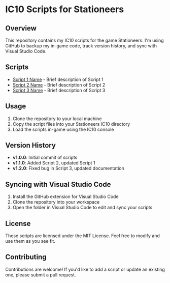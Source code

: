 # IC10 Scripts for Stationeers

## Overview

This repository contains my IC10 scripts for the game Stationeers. I'm using GitHub to backup my in-game code, track version history, and sync with Visual Studio Code.

## Scripts

* [Script 1 Name](./script1.ic10) - Brief description of Script 1
* [Script 2 Name](./script2.ic10) - Brief description of Script 2
* [Script 3 Name](./script3.ic10) - Brief description of Script 3

## Usage

1. Clone the repository to your local machine
2. Copy the script files into your Stationeers IC10 directory
3. Load the scripts in-game using the IC10 console

## Version History

* **v1.0.0**: Initial commit of scripts
* **v1.1.0**: Added Script 2, updated Script 1
* **v1.2.0**: Fixed bug in Script 3, updated documentation

## Syncing with Visual Studio Code

1. Install the GitHub extension for Visual Studio Code
2. Clone the repository into your workspace
3. Open the folder in Visual Studio Code to edit and sync your scripts

## License

These scripts are licensed under the MIT License. Feel free to modify and use them as you see fit.

## Contributing

Contributions are welcome! If you'd like to add a script or update an existing one, please submit a pull request.
